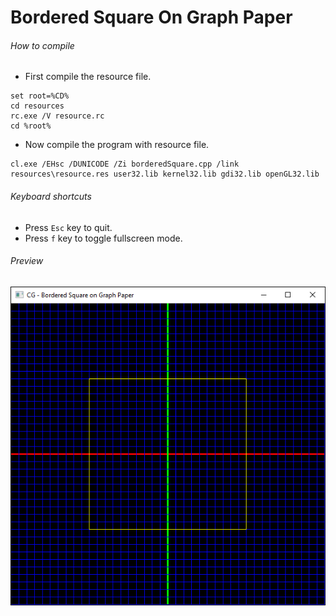 Bordered Square On Graph Paper
================================

###### How to compile

- First compile the resource file.

```
set root=%CD%
cd resources
rc.exe /V resource.rc
cd %root%
```

- Now compile the program with resource file.

```
cl.exe /EHsc /DUNICODE /Zi borderedSquare.cpp /link resources\resource.res user32.lib kernel32.lib gdi32.lib openGL32.lib
```

###### Keyboard shortcuts
- Press ```Esc``` key to quit.
- Press ```f``` key to toggle fullscreen mode.

###### Preview
![borderedSquare][borderedSquare-image]

[//]: # "Image declaration"

[borderedSquare-image]: ./preview/borderedSquare.png "Bordered Square on Graph Paper"
